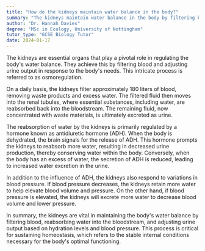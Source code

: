 ```yaml
---
title: "How do the kidneys maintain water balance in the body?"
summary: "The kidneys maintain water balance in the body by filtering blood and adjusting urine output accordingly."
author: "Dr. Hannah Davies"
degree: "MSc in Ecology, University of Nottingham"
tutor_type: "GCSE Biology Tutor"
date: 2024-01-17
---
```


The kidneys are essential organs that play a pivotal role in regulating the body's water balance. They achieve this by filtering blood and adjusting urine output in response to the body's needs. This intricate process is referred to as osmoregulation.

On a daily basis, the kidneys filter approximately $180$ liters of blood, removing waste products and excess water. The filtered fluid then moves into the renal tubules, where essential substances, including water, are reabsorbed back into the bloodstream. The remaining fluid, now concentrated with waste materials, is ultimately excreted as urine.

The reabsorption of water by the kidneys is primarily regulated by a hormone known as antidiuretic hormone (ADH). When the body is dehydrated, the brain signals for the release of ADH. This hormone prompts the kidneys to reabsorb more water, resulting in decreased urine production, thereby conserving water within the body. Conversely, when the body has an excess of water, the secretion of ADH is reduced, leading to increased water excretion in the urine.

In addition to the influence of ADH, the kidneys also respond to variations in blood pressure. If blood pressure decreases, the kidneys retain more water to help elevate blood volume and pressure. On the other hand, if blood pressure is elevated, the kidneys will excrete more water to decrease blood volume and lower pressure.

In summary, the kidneys are vital in maintaining the body's water balance by filtering blood, reabsorbing water into the bloodstream, and adjusting urine output based on hydration levels and blood pressure. This process is critical for sustaining homeostasis, which refers to the stable internal conditions necessary for the body's optimal functioning.
    